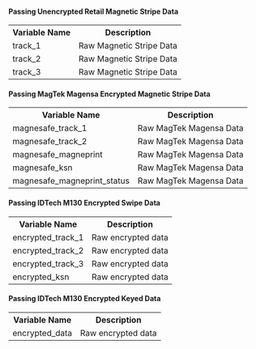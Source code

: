 #### Passing Unencrypted Retail Magnetic Stripe Data

<div class="table-responsive">
<table class="table table-bordered table-striped table-vertical-middle">
    <tbody><tr>
        <th class="variable">Variable Name</th>
        <th>Description</th>
    </tr>
    <tr>
        <td>track_1</td>
        <td>Raw Magnetic Stripe Data</td>
    </tr>
    <tr>
        <td>track_2</td>
        <td>Raw Magnetic Stripe Data</td>
    </tr>
    <tr>
        <td>track_3</td>
        <td>Raw Magnetic Stripe Data</td>
    </tr>
</tbody></table>
</div>
        
#### Passing MagTek Magensa Encrypted Magnetic Stripe Data

<div class="table-responsive">
<table class="table table-bordered table-striped table-vertical-middle">
    <tbody><tr>
        <th class="variable">Variable Name</th>
        <th>Description</th>
    </tr>
    <tr>
        <td>magnesafe_track_1</td>
        <td>Raw MagTek Magensa Data</td>
    </tr>
    <tr>
        <td>magnesafe_track_2</td>
        <td>Raw MagTek Magensa Data</td>
    </tr>
    <tr>
        <td>magnesafe_magneprint</td>
        <td>Raw MagTek Magensa Data</td>
    </tr>
    <tr>
        <td>magnesafe_ksn</td>
        <td>Raw MagTek Magensa Data</td>
    </tr>
    <tr>
        <td>magnesafe_magneprint_status</td>
        <td>Raw MagTek Magensa Data</td>
    </tr>
</tbody></table>
</div>

#### Passing IDTech M130 Encrypted Swipe Data

<div class="table-responsive">
<table class="table table-bordered table-striped table-vertical-middle">
    <tbody><tr>
        <th class="variable">Variable Name</th>
        <th>Description</th>
    </tr>
    <tr>
        <td>encrypted_track_1</td>
        <td>Raw encrypted data</td>
    </tr>
    <tr>
        <td>encrypted_track_2</td>
        <td>Raw encrypted data</td>
    </tr>
    <tr>
        <td>encrypted_track_3</td>
        <td>Raw encrypted data</td>
    </tr>
    <tr>
        <td>encrypted_ksn</td>
        <td>Raw encrypted data</td>
    </tr>
</tbody></table>
</div>

#### Passing IDTech M130 Encrypted Keyed Data

<div class="table-responsive">
<table class="table table-bordered table-striped table-vertical-middle">
    <tbody><tr>
        <th class="variable">Variable Name</th>
        <th>Description</th>
    </tr>
    <tr>
        <td>encrypted_data</td>
        <td>Raw encrypted data</td>
    </tr>
</tbody></table>
</div>